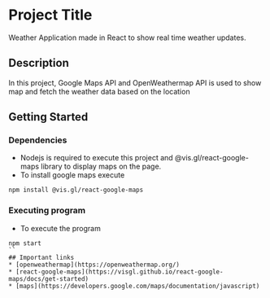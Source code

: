 # Project Title

Weather Application made in React to show real time weather updates.

## Description

In this project, Google Maps API and OpenWeathermap API is used to show map and fetch the weather data based on the location

## Getting Started

### Dependencies

* Nodejs is required to execute this project and @vis.gl/react-google-maps library to display maps on the page.
* To install google maps execute
```
npm install @vis.gl/react-google-maps
```

### Executing program

* To execute the program
```
npm start
``
## Important links
* [openweathermap](https://openweathermap.org/)
* [react-google-maps](https://visgl.github.io/react-google-maps/docs/get-started)
* [maps](https://developers.google.com/maps/documentation/javascript)
